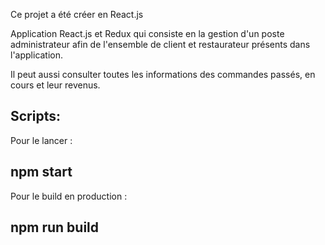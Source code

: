 Ce projet a été créer en React.js

Application React.js et Redux qui consiste en la gestion d'un poste administrateur afin de l'ensemble de client et restaurateur présents dans l'application.

Il peut aussi consulter toutes les informations des commandes passés, en cours et leur revenus.

## Scripts:

Pour le lancer :

## npm start

Pour le build en production :

## npm run build

